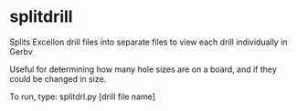 # splitdrill
Splits Excellon drill files into separate files to view each drill individually in Gerbv

Useful for determining how many hole sizes are on a board, and if they could be changed in size.

To run, type: splitdrl.py [drill file name]


